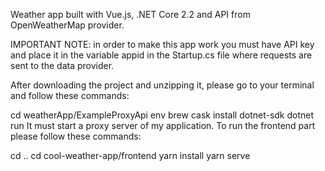 Weather app built with Vue.js, .NET Core 2.2 and API from OpenWeatherMap provider.

IMPORTANT NOTE: in order to make this app work you must have API key and place it in the variable appid in the Startup.cs file where requests are sent to the data provider.

After downloading the project and unzipping it, please go to your terminal and follow these commands:

cd weatherApp/ExampleProxyApi
env
brew cask install dotnet-sdk
dotnet run
It must start a proxy server of my application. To run the frontend part please follow these commands:

cd ..
cd cool-weather-app/frontend
yarn install
yarn serve

